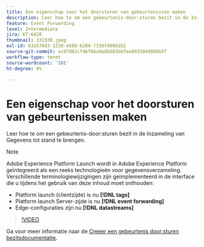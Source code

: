 ```yaml
---
title: Een eigenschap voor het doorsturen van gebeurtenissen maken
description: Leer hoe te om een gebeurtenis-door:sturen bezit in de Inzameling van Gegevens tot stand te brengen.
feature: Event Forwarding
level: Intermediate
jira: KT-6420
thumbnail: 331938.jpeg
exl-id: 63a578d3-1220-4588-b289-7310f4905d52
source-git-commit: ac07d62cf4bfb6a9a8b383bbfae093304d008b5f
workflow-type: tm+mt
source-wordcount: '101'
ht-degree: 0%

---
```


# Een eigenschap voor het doorsturen van gebeurtenissen maken

Leer hoe te om een gebeurtenis-door:sturen bezit in de Inzameling van Gegevens tot stand te brengen.

>[!NOTE]
>
>Adobe Experience Platform Launch wordt in Adobe Experience Platform geïntegreerd als een reeks technologieën voor gegevensverzameling. Verschillende terminologiewijzigingen zijn geïmplementeerd in de interface die u tijdens het gebruik van deze inhoud moet onthouden:
>
> * Platform launch (clientzijde) is nu **[!DNL tags]**
> * Platform launch Server-zijde is nu **[!DNL event forwarding]**
> * Edge-configuraties zijn nu **[!DNL datastreams]**

>[!VIDEO](https://video.tv.adobe.com/v/331938?quality=12&learn=on)

Ga voor meer informatie naar de [Creeer een gebeurtenis door:sturen bezitsdocumentatie](https://experienceleague.adobe.com/docs/experience-platform/tags/event-forwarding/getting-started.html#create-an-event-forwarding-property).